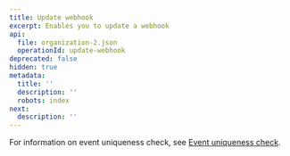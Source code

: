 ```yaml
---
title: Update webhook
excerpt: Enables you to update a webhook
api:
  file: organization-2.json
  operationId: update-webhook
deprecated: false
hidden: true
metadata:
  title: ''
  description: ''
  robots: index
next:
  description: ''
---
```

For information on event uniqueness check, see [Event uniqueness check](https://docs.capillarytech.com/docs/behavioral-events-2#enabling-uniqueness-check).
